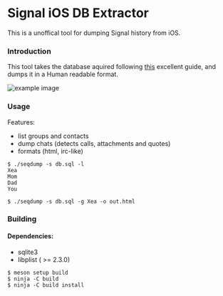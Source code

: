# Signal iOS DB Extractor

This is a unoffical tool for dumping Signal history from iOS.

### Introduction

This tool takes the database aquired following [this](https://web.archive.org/web/20220723075618/https://cight.co/backup-signal-ios-jailbreak/) excellent guide, and dumps it in a Human readable format.

![example image](https://socki.moe/sig.png "example output")

### Usage

Features:
- list groups and contacts
- dump chats (detects calls, attachments and quotes)
- formats (html, irc-like)

~~~
$ ./seqdump -s db.sql -l
Xea
Mom
Dad
You

$ ./seqdump -s db.sql -g Xea -o out.html
~~~

### Building

#### Dependencies:
- sqlite3
- libplist ( >= 2.3.0)

~~~
$ meson setup build
$ ninja -C build
$ ninja -C build install
~~~
